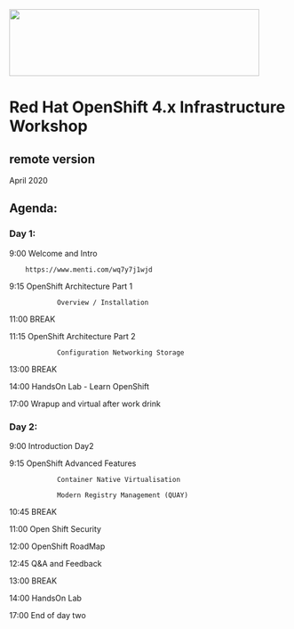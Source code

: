 <img src="https://github.com/alfbach/oaw_remote/blob/master/logo.png" width="450" height="120">


# Red Hat OpenShift 4.x Infrastructure Workshop
## remote version

April 2020

## Agenda:


### Day 1:

9:00		Welcome and Intro

		https://www.menti.com/wq7y7j1wjd
		

9:15		OpenShift Architecture Part 1

				Overview / Installation

11:00		BREAK

11:15		OpenShift Architecture Part 2

				Configuration Networking Storage

13:00		BREAK

14:00		HandsOn Lab - Learn OpenShift 

17:00		Wrapup and virtual after work drink




### Day 2:

9:00		Introduction Day2

9:15		OpenShift Advanced Features

				Container Native Virtualisation

				Modern Registry Management (QUAY)				

10:45		BREAK

11:00		Open Shift Security

12:00		OpenShift RoadMap			

12:45		Q&A and Feedback

13:00		BREAK

14:00		HandsOn Lab 

17:00		End of day two


